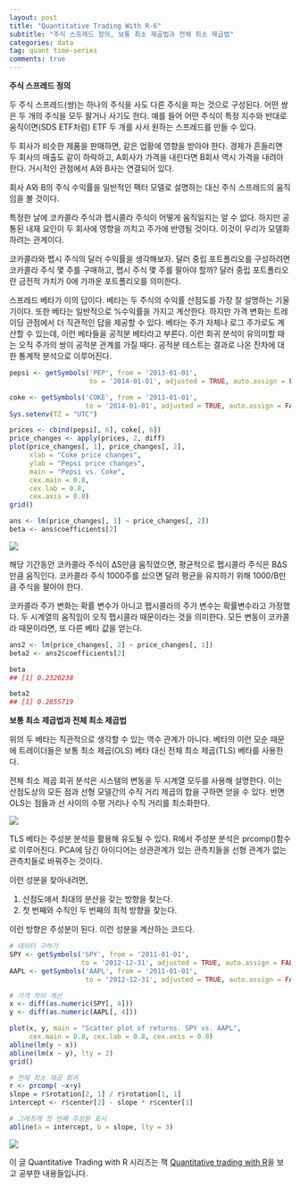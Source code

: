 ```yaml
---
layout: post
title: "Quantitative Trading With R-6"
subtitle: "주식 스프레드 정의, 보통 최소 제곱법과 전체 최소 제곱법"
categories: data
tag: quant time-series
comments: true
---
```


**주식 스프레드 정의**

두 주식 스프레드(쌍)는 하나의 주식을 사도 다른 주식을 파는 것으로 구성된다. 어떤 쌍은 두 개의 주식을 모두 팔거나 사기도 한다. 예를 들어 어떤 주식이 특정 지수와 반대로 움직이면(SDS ETF처럼) ETF 두 개를 사서 원하는 스프레드를 만들 수 있다.

두 회사가 비슷한 제품을 판매하면, 같은 업황에 영향을 받아야 한다. 경제가 흔들리면 두 회사의 매출도 같이 하락하고, A회사가 가격을 내린다면 B회사 역시 가격을 내려야 한다. 거시적인 관점에서 A와 B사는 연결되어 있다.

회사 A와 B의 주식 수익률을 일반적인 팩터 모델로 설명하는 대신 주식 스프레드의 움직임을 볼 것이다.

특정한 날에 코카콜라 주식과 펩시콜라 주식이 어떻게 움직일지는 알 수 없다. 하지만 공통된 내재 요인이 두 회사에 영향을 끼치고 주가에 반영될 것이다. 이것이 우리가 모델화하려는 관계이다.

코카콜라와 펩시 주식의 달러 수익률을 생각해보자. 달러 중립 포트폴리오를 구성하려면 코카콜라 주식 몇 주를 구매하고, 펩시 주식 몇 주를 팔아야 할까? 달러 중립 포트폴리오란 금전적 가치가 0에 가까운 포트폴리오를 의미한다.

스프레드 베타가 이의 답이다. 베타는 두 주식의 수익률 산점도를 가장 잘 설명하는 기울기이다. 또한 베타는 일반적으로 %수익률을 가지고 계산한다. 하지만 가격 변화는 트레이딩 관점에서 더 직관적인 답을 제공할 수 있다. 베타는 주가 자체나 로그 주가로도 계산할 수 있는데, 이런 베타들을 공적분 베타라고 부른다. 이런 회귀 분석이 유의미할 때는 오직 주가의 쌍이 공적분 관계를 가질 때다. 공적분 테스트는 결과로 나온 잔차에 대한 통계적 분석으로 이루어진다.

```R
pepsi <- getSymbols('PEP', from = '2013-01-01', 
                    to = '2014-01-01', adjusted = TRUE, auto.assign = FALSE)

coke <- getSymbols('COKE', from = '2013-01-01', 
                   to = '2014-01-01', adjusted = TRUE, auto.assign = FALSE)
Sys.setenv(TZ = "UTC")

prices <- cbind(pepsi[, 6], coke[, 6])
price_changes <- apply(prices, 2, diff)
plot(price_changes[, 1], price_changes[, 2],
	 xlab = "Coke price changes",
	 ylab = "Pepsi price changes",
	 main = "Pepsi vs. Coke",
	 cex.main = 0.8,
	 cex.lab = 0.8,
	 cex.axis = 0.8)
grid()

ans <- lm(price_changes[, 1] ~ price_changes[, 2])
beta <- ans$coefficients[2]
```

![](https://imgur.com/JWDGCGl.png)

해당 기간동안 코카콜라 주식이 ΔS만큼 움직였으면, 평균적으로 펩시콜라 주식은 BΔS만큼 움직인다. 코카콜라 주식 1000주를 샀으면 달려 평균을 유지하기 위해 1000/B만큼 주식을 팔아야 한다. 

코카콜라 주가 변화는 확률 변수가 아니고 펩시콜라의 주가 변수는 확률변수라고 가정했다. 두 시계열의 움직임이 오직 펩시콜라 때문이라는 것을 의미한다. 모든 변동이 코카콜라 때문이라면, 또 다른 베타 값을 얻는다.

```R
ans2 <- lm(price_changes[, 2] ~ price_changes[, 1])
beta2 <- ans2$coefficients[2]

beta
## [1] 0.2320238

beta2
## [1] 0.2855719 
```



**보통 최소 제곱법과 전체 최소 제곱법**

위의 두 베타는 직관적으로 생각할 수 있는 역수 관계가 아니다. 베타의 이런 모순 때문에 트레이더들은 보통 최소 제곱(OLS) 베타 대신 전체 최소 제곱(TLS) 베타를 사용한다.

전체 최소 제곱 회귀 분석은 시스템의 변동을 두 시계열 모두를 사용해 설명한다. 이는 산점도상의 모든 점과 선형 모델간의 수직 거리 제곱의 합을 구하면 얻을 수 있다. 반면 OLS는 점들과 선 사이의 수평 거리나 수직 거리를 최소화한다.

![](https://miro.medium.com/max/854/1*illoIj5LRD3NrQ69iV30kw.png)

TLS 베타는 주성분 분석을 활용해 유도될 수 있다. R에서 주성분 분석은 prcomp()함수로 이루어진다. PCA에 담긴 아이디어는 상관관계가 있는 관측치들을 선형 관계가 없는 관측치들로 바꿔주는 것이다.

이런 성분을 찾아내려면, 

1. 산점도에서 최대의 분산을 갖는 방향을 찾는다.
2. 첫 번째와 수직인 두 번째의 최적 방향을 찾는다.

이런 방향은 주성분이 된다. 이런 성분을 계산하는 코드다.

```R
# 데이터 구하기
SPY <- getSymbols('SPY', from = '2011-01-01',
                  to = '2012-12-31', adjusted = TRUE, auto.assign = FALSE)
AAPL <- getSymbols('AAPL', from = '2011-01-01',
                   to = '2012-12-31', adjusted = TRUE, auto.assign = FALSE)

# 가격 차이 계산
x <- diff(as.numeric(SPY[, 4]))
y <- diff(as.numeric(AAPL[, 4]))

plot(x, y, main = "Scatter plot of returns. SPY vs. AAPL",
     cex.main = 0.8, cex.lab = 0.8, cex.axis = 0.8)
abline(lm(y ~ x))
abline(lm(x ~ y), lty = 2)
grid()

# 전체 최소 제곱 회귀
r <- prcomp( ~x+y)
slope = r$rotation[2, 1] / r$rotation[1, 1]
intercept <- r$center[2] - slope * r$center[1]

# 그래프에 첫 번째 주성분 표시
abline(a = intercept, b = slope, lty = 3)
```

![](https://imgur.com/0J4zkoj.png)



이 글 Quantitative Trading with R 시리즈는 책 [Quantitative trading with R](https://www.amazon.com/Quantitative-Trading-Understanding-Mathematical-Computational/dp/1137354070)을 보고 공부한 내용들입니다.